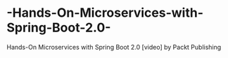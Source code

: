 # -Hands-On-Microservices-with-Spring-Boot-2.0-
 Hands-On Microservices with Spring Boot 2.0 [video] by Packt Publishing
